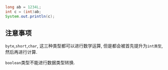 ```java
long ab = 1234L;
int c = (int)ab;
System.out.println(c);
```

## 注意事项

`byte`,`short`,`char`, 这三种类型都可以进行数学运算,  但是都会被首先提升为`int类型`, 然后再进行计算.

`boolean`类型不能进行数据类型转换.